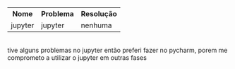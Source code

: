 <table>
  <tr>
    <th style="text-align: center">Nome</th>
    <th style="text-align: center">Problema</th>
    <th style="text-align: center">Resolução</th>
  </tr>
  <tr>
    <td>jupyter</td>
    <td>jupyter</td>
    <td>nenhuma</td>
  </tr>
</table>

<br>
tive alguns problemas no jupyter então preferi fazer no pycharm,
porem me comprometo a utilizar o jupyter em outras fases
